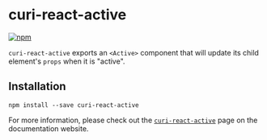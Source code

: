 # curi-react-active

[![npm][badge]][npm-link]

[badge]: https://img.shields.io/npm/v/curi-react-active.svg
[npm-link]: https://npmjs.com/package/curi-react-active

`curi-react-active` exports an `<Active>` component that will update its child element's `props` when it is "active".

## Installation

```
npm install --save curi-react-active
```

For more information, please check out the [`curi-react-active`](https://pshrmn.github.io/curi/packages/curi-react-active) page on the documentation website.

